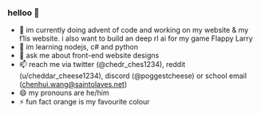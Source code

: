 ### helloo 👋

- 🔭 im currently doing advent of code and working on my website & my f1is website. i also want to build an deep rl ai for my game Flappy Larry
- 🌱 im learning nodejs, c# and python
- 💬 ask me about front-end website designs
- 📫 reach me via twitter (@chedr_ches1234), reddit (u/cheddar_cheese1234), discord (@poggestcheese) or school email (chenhui.wang@saintolaves.net)
- 😄 my pronouns are he/him
- ⚡ fun fact orange is my favourite colour

